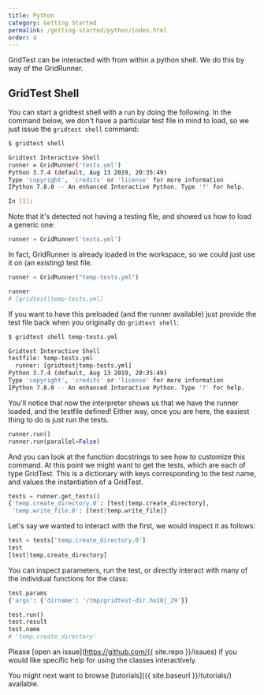 ```yaml
---
title: Python
category: Getting Started
permalink: /getting-started/python/index.html
order: 4
---
```


GridTest can be interacted with from within a python shell. We do this
by way of the GridRunner.

## GridTest Shell

You can start a gridtest shell with a run by doing the following. In the command
below, we don't have a particular test file in mind to load, so we just issue
the `gridtest shell` command:

```bash
$ gridtest shell

Gridtest Interactive Shell
runner = GridRunner('tests.yml')
Python 3.7.4 (default, Aug 13 2019, 20:35:49) 
Type 'copyright', 'credits' or 'license' for more information
IPython 7.8.0 -- An enhanced Interactive Python. Type '?' for help.

In [1]:      
```

Note that it's detected not having a testing file, and showed us how to load
a generic one:

```python
runner = GridRunner('tests.yml')
```

In fact, GridRunner is already loaded in the workspace, so we could just use it
on (an existing) test file.

```python
runner = GridRunner("temp-tests.yml")

runner                                                                  
# [gridtest|temp-tests.yml]
```

If you want to have this preloaded (and the runner available) just provide the
test file back when you originally do `gridtest shell`:

```bash
$ gridtest shell temp-tests.yml

Gridtest Interactive Shell
testfile: temp-tests.yml
  runner: [gridtest|temp-tests.yml]
Python 3.7.4 (default, Aug 13 2019, 20:35:49) 
Type 'copyright', 'credits' or 'license' for more information
IPython 7.8.0 -- An enhanced Interactive Python. Type '?' for help.
```

You'll notice that now the interpreter shows us that we have the runner loaded,
and the testfile defined! Either way, once you are here, the easiest thing to do is just run the tests.

```python
runner.run()
runner.run(parallel=False)
```

And you can look at the function docstrings to see how to customize this command.
At this point we might want to get the tests, which are each of type
GridTest. This is a dictionary with keys corresponding to the test name,
and values the instantiation of a GridTest.

```python
tests = runner.get_tests()                                                      
{'temp.create_directory.0': [test|temp.create_directory],
 'temp.write_file.0': [test|temp.write_file]}
```

Let's say we wanted to interact with the first, we would inspect it as follows:

```python
test = tests['temp.create_directory.0']
test                                                                   
[test|temp.create_directory]
```

You can inspect parameters, run the test, or directly interact with many of the individual
functions for the class:

```python
test.params                                                            
{'args': {'dirname': '/tmp/gridtest-dir.ho18j_29'}}

test.run()
test.result
test.name                                                              
# 'temp.create_directory'
```

Please [open an issue](https://github.com/{{ site.repo }}/issues) if you would like specific help for using the classes
interactively.

You might next want to browse [tutorials]({{ site.baseurl }}/tutorials/) available.
